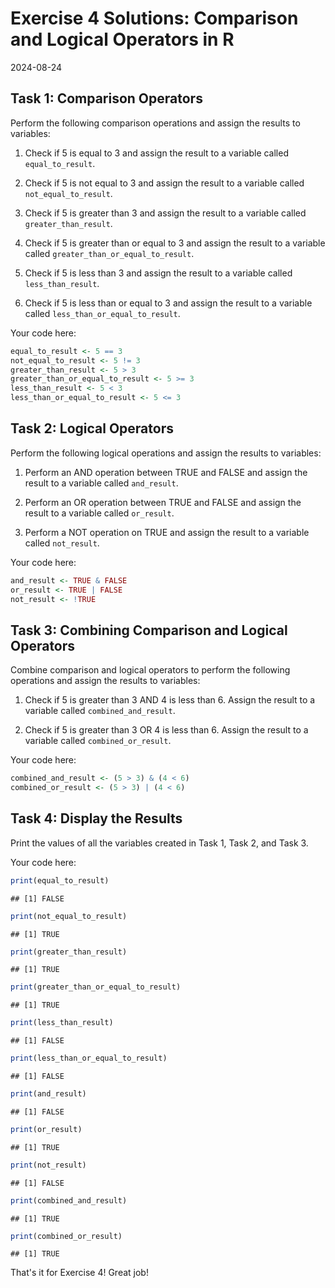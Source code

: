 # Exercise 4 Solutions: Comparison and Logical Operators in R
2024-08-24


## Task 1: Comparison Operators

Perform the following comparison operations and assign the results to
variables:

1. Check if 5 is equal to 3 and assign the result to a variable called
   `equal_to_result`.

2. Check if 5 is not equal to 3 and assign the result to a variable called
   `not_equal_to_result`.

3. Check if 5 is greater than 3 and assign the result to a variable called
   `greater_than_result`.

4. Check if 5 is greater than or equal to 3 and assign the result to a
   variable called `greater_than_or_equal_to_result`.

5. Check if 5 is less than 3 and assign the result to a variable called
   `less_than_result`.

6. Check if 5 is less than or equal to 3 and assign the result to a variable
   called `less_than_or_equal_to_result`.

Your code here:


``` r
equal_to_result <- 5 == 3
not_equal_to_result <- 5 != 3
greater_than_result <- 5 > 3
greater_than_or_equal_to_result <- 5 >= 3
less_than_result <- 5 < 3
less_than_or_equal_to_result <- 5 <= 3
```

## Task 2: Logical Operators

Perform the following logical operations and assign the results to variables:

1. Perform an AND operation between TRUE and FALSE and assign the result to a
   variable called `and_result`.

2. Perform an OR operation between TRUE and FALSE and assign the result to a
   variable called `or_result`.

3. Perform a NOT operation on TRUE and assign the result to a variable called
   `not_result`.

Your code here:


``` r
and_result <- TRUE & FALSE
or_result <- TRUE | FALSE
not_result <- !TRUE
```

## Task 3: Combining Comparison and Logical Operators

Combine comparison and logical operators to perform the following operations
and assign the results to variables:

1. Check if 5 is greater than 3 AND 4 is less than 6. Assign the result to a
   variable called `combined_and_result`.

2. Check if 5 is greater than 3 OR 4 is less than 6. Assign the result to a
   variable called `combined_or_result`.

Your code here:


``` r
combined_and_result <- (5 > 3) & (4 < 6)
combined_or_result <- (5 > 3) | (4 < 6)
```

## Task 4: Display the Results

Print the values of all the variables created in Task 1, Task 2, and Task 3.

Your code here:


``` r
print(equal_to_result)
```

```
## [1] FALSE
```

``` r
print(not_equal_to_result)
```

```
## [1] TRUE
```

``` r
print(greater_than_result)
```

```
## [1] TRUE
```

``` r
print(greater_than_or_equal_to_result)
```

```
## [1] TRUE
```

``` r
print(less_than_result)
```

```
## [1] FALSE
```

``` r
print(less_than_or_equal_to_result)
```

```
## [1] FALSE
```

``` r
print(and_result)
```

```
## [1] FALSE
```

``` r
print(or_result)
```

```
## [1] TRUE
```

``` r
print(not_result)
```

```
## [1] FALSE
```

``` r
print(combined_and_result)
```

```
## [1] TRUE
```

``` r
print(combined_or_result)
```

```
## [1] TRUE
```

That's it for Exercise 4! Great job!
